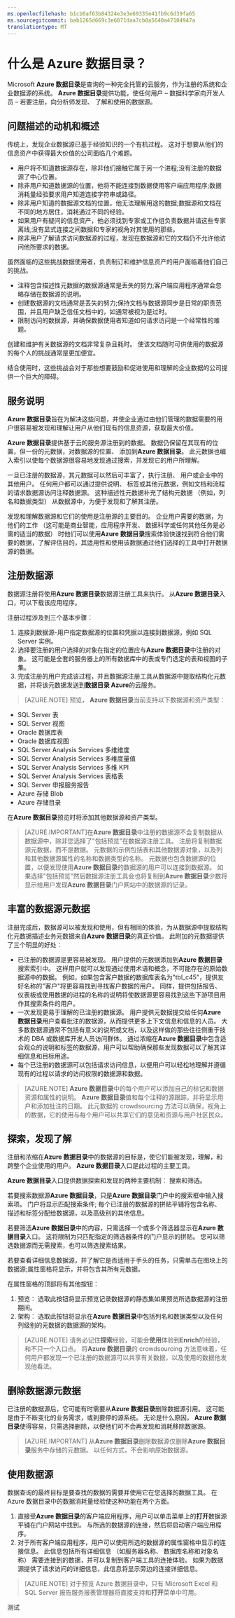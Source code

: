 ```yaml
---
ms.openlocfilehash: b1cb0af63b84324e3e3e69335e41fb9c6d39fa65
ms.sourcegitcommit: bab1265d669c3e6871daa7cb8a5640a47104947a
translationtype: MT
---
```

<properties
   pageTitle="Azure 数据目录的数据目录是什么"
   description="Microsoft Azure 数据目录，包括它的功能和它所针对的问题的概述。 Azure 数据目录提供功能，使任何用户 – 数据科学家向开发人员 – 若要注册，向分析师发现、 了解和使用的数据源。"
   services="data-catalog"
   documentationCenter=""
   authors="steelanddata"
   manager="NA"
   editor=""
   tags=""/>
<tags
   ms.service="data-catalog"
   ms.devlang="NA"
   ms.topic="article"
   ms.tgt_pltfrm="NA"
   ms.workload="data-catalog"
   ms.date="08/21/2015"
   ms.author="maroche"/>

# 什么是 Azure 数据目录？

Microsoft **Azure 数据目录**是查询的一种完全托管的云服务，作为注册的系统和企业数据源的系统。 **Azure 数据目录**提供功能，使任何用户 – 数据科学家向开发人员 – 若要注册，向分析师发现、 了解和使用的数据源。

## 问题描述的动机和概述

传统上，发现企业数据源已基于经验知识的一个有机过程。 这对于想要从他们的信息资产中获得最大价值的公司面临几个难题。

-   用户将不知道数据源存在，除非他们接触它属于另一个进程;没有注册的数据源了中心位置。
-   除非用户知道数据源的位置，他将不能连接到数据使用客户端应用程序;数据消耗量经验要求用户知道连接字符串或路径。
-   除非用户知道的数据源文档的位置，他无法理解用途的数据;数据源和文档在不同的地方居住，消耗通过不同的经验。
-   如果用户有疑问的信息资产，他必须找到专家或工作组负责数据并请这些专家离线;没有显式连接之间数据和专家的视角对其使用的那些。
-  除非用户了解请求访问数据源的过程，发现在数据源和它的文档仍不允许他访问他所要求的数据。

虽然面临的这些挑战数据使用者，负责制订和维护信息资产的用户面临着他们自己的挑战。

-   注释包含描述性元数据的数据源通常是丢失的努力;客户端应用程序通常会忽略存储在数据源的说明。
-   创建数据源的文档通常是丢失的努力;保持文档与数据源同步是日常的职责范围，并且用户缺乏信任文档中的，如通常被视为是过时。
- 限制访问的数据源，并确保数据使用者知道如何请求访问是一个经常性的难题。

创建和维护有关数据源的文档非常复杂且耗时。 使该文档随时可供使用的数据源的每个人的挑战通常是更加便宜。

结合使用时，这些挑战会对于那些想要鼓励和促进使用和理解的企业数据的公司提供一个巨大的障碍。

## 服务说明

**Azure 数据目录**旨在为解决这些问题，并使企业通过由他们管理的数据需要的用户很容易被发现和理解让用户从他们现有的信息资源，获取最大价值。

**Azure 数据目录**提供基于云的服务源注册到的数据。 数据仍保留在其现有的位置，但一份的元数据，对数据源的位置、 添加到**Azure 数据目录**。 此元数据也编入索引以使每个数据源很容易地发现通过搜索，并发现它的用户所理解。

一旦已注册的数据源，其元数据可以然后可丰富了，执行注册、 用户或企业中的其他用户。 任何用户都可以通过提供说明、 标签或其他元数据，例如文档和流程的请求数据源访问注释数据源。 这种描述性元数据补充了结构元数据 （例如，列名和数据类型） 从数据源中，为便于发现和了解其注册。

发现和理解数据源和它们的使用是注册源的主要目的。 企业用户需要的数据，为他们的工作 （这可能是商业智能，应用程序开发、 数据科学或任何其他任务是必需的适当的数据） 时他们可以使用**Azure 数据目录**搜索体验快速找到符合他们需要的数据，了解评估目的，其适用性和使用该数据通过他们选择的工具中打开数据源的数据。

## 注册数据源

数据源注册将使用**Azure 数据目录**数据源注册工具来执行。 从**Azure 数据目录**入口，可以下载该应用程序。

注册过程涉及到三个基本步骤︰

1.  连接到数据源-用户指定数据源的位置和凭据以连接到数据源，例如 SQL Server 实例。
2.  选择要注册的用户选择的对象在指定的位置应与**Azure 数据目录**中注册的对象。 这可能是全套的服务器上的所有数据库中的表或专门选定的表和视图的子集。
3.  完成注册的用户完成该过程，并且数据源注册工具从数据源中提取结构化元数据，并将该元数据发送到**数据目录 Azure**的云服务。

> [AZURE.NOTE] 预览， **Azure 数据目录**当前支持以下数据源和资产类型︰

- SQL Server 表
- SQL Server 视图
- Oracle 数据库表
- Oracle 数据库视图
- SQL Server Analysis Services 多维维度
- SQL Server Analysis Services 多维度量值
- SQL Server Analysis Services 多维 KPI
- SQL Server Analysis Services 表格表
- SQL Server 申报服务报告
- Azure 存储 Blob
- Azure 存储目录

在**Azure 数据目录**预览时将添加其他数据源和资产类型。

> [AZURE.IMPORTANT]在**Azure 数据目录**中注册的数据源不会复制数据从数据源中，除非您选择了"包括预览"在数据源注册工具。 注册将复制数据源元数据，而不是数据。 元数据的示例包括表和其他数据源对象，以及列和其他数据源属性的名称和数据类型的名称。 元数据也包含数据源的位置，以便发现使用**Azure 数据目录**的数据源的用户可以连接到数据源。 如果选择"包括预览"然后数据源注册工具会也将复制到**Azure 数据目录**少数将显示给用户发现**Azure 数据目录**门户网站中的数据源的记录。

## 丰富的数据源元数据

注册完成后，数据源可以被发现和使用，但有相同的体验，为从数据源中提取结构化元数据描述业务元数据来自**Azure 数据目录**的真正价值。  此附加的元数据提供了三个明显的好处︰

-   已注册的数据源是更容易被发现。 用户提供的元数据添加到**Azure 数据目录**搜索索引中。 这样用户就可以发现通过使用术语和概念，不可能存在的原始数据源中的数据。 例如，如果包含客户数据的数据库表名为"tbl_c45"，提供友好名称的"客户"将更容易找到寻找客户数据的用户。 同样，提供包括报告、 仪表板或使用数据的进程的名称的说明将使数据源更容易找到这些下游项目用作其搜索条件的用户。
-   一次发现更易于理解的已注册的数据源。 用户提供元数据提交给任何**Azure 数据目录**用户查看批注的数据源，从而提供更多上下文信息和信息的人员。 大多数数据源通常不包括有意义的说明或文档，以及这样做的那些往往侧重于技术的 DBA 或数据库开发人员访问群体。 通过浓缩在**Azure 数据目录**中包含适合观众的说明和标签的数据源，用户可以帮助确保那些发现数据可以了解其详细信息和目标用途。
-  每个已注册的数据源可以包括请求访问信息，以便用户可以轻松地理解并遵循现有的过程以请求的访问权限的数据源和数据。

> [AZURE.NOTE] **Azure 数据目录**中的每个用户可以添加自己的标记和数据资源和属性的说明。 **Azure 数据目录**值和每个注释的源跟踪，并将显示用户和添加批注的日期。 此元数据的 crowdsourcing 方法可以确保，视角上的数据，它的使用与每个用户可以共享它们的意见和资源与用户社区民众。

## 探索，发现了解

注册和浓缩在**Azure 数据目录**中的数据源的目标是，使它们能被发现，理解，和跨整个企业使用的用户。 **Azure 数据目录**入口是此过程的主要工具。

**Azure 数据目录**入口提供数据探索和发现的两种主要机制︰ 搜索和筛选。

若要搜索数据源**Azure 数据目录**，只是**Azure 数据目录**门户中的搜索框中输入搜索项。 门户将显示匹配搜索条件; 每个已注册的数据源的拼贴平铺将包含名称、 描述和标签分配给数据源，以及高级别的其他信息。

若要筛选**Azure 数据目录**中的内容，只需选择一个或多个筛选器显示在**Azure 数据目录**入口。 这将限制为只匹配指定的筛选器条件的门户显示的拼贴。 您可以筛选数据源而无需搜索，也可以筛选搜索结果。

若要查看详细信息数据源，并了解它是否适用于手头的任务，只需单击在图块上的数据源;属性窗格将显示，并将包含其所有元数据。

在属性窗格的顶部将有其他按钮︰

1.  预览︰ 选取此按钮将显示预览记录数据源的静态集如果预览所选数据源的注册期间。
2.  架构︰ 选取此按钮将显示在**Azure 数据目录**中包括列名和数据类型以及任何列级别的元数据的数据源的架构。

> [AZURE.NOTE] 请务必记住**探索**经验，可能会**使用**体验到**Enrich**的经验，和不只一个入口点。 将**Azure 数据目录**的 crowdsourcing 方法意味着，任何用户都发现一个已注册的数据源可以共享有关数据，以及使用的数据他发现他看法。

## 删除数据源元数据

已注册的数据源后，它可能有时需要从**Azure 数据目录**删除数据源引用。 这可能是由于不断变化的业务需求，或到要停的源系统。 无论是什么原因， **Azure 数据目录**使得容易，只需选择删除，以便他们可不会再发现和消耗移除数据源。

> [AZURE.IMPORTANT] 从**Azure 数据目录**删除数据源仅删除**Azure 数据目录**服务中存储的元数据。 以任何方式，不会影响原始数据源。

## 使用数据源

数据查询的最终目标是要查找的数据的需要并使用它在您选择的数据工具。 在 Azure 数据目录中的数据消耗量经验使这种功能在两个方面。

1.  直接受**Azure 数据目录**的客户端应用程序，用户可以单击菜单上的**打开**数据源平铺在门户网站中找到。 与所选的数据源的连接，然后将启动客户端应用程序。
2.  对于所有客户端应用程序，用户可以使用所选的数据源的属性窗格中显示的连接信息。 此信息包括所有详细信息 （如服务器名称、 数据库名称和对象名称） 需要连接到的数据，并可以复制到客户端工具的连接体验。 如果为数据源提供了请求访问的详细信息，此信息将显示旁边的连接详细信息。

> [AZURE.NOTE] 对于预览 Azure 数据目录中，只有 Microsoft Excel 和 SQL Server 报告服务报表管理器将直接支持和**打开**菜单中可用。  

测试
